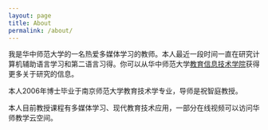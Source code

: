 ```yaml
---
layout: page
title: About
permalink: /about/
---
```


我是华中师范大学的一名热爱多媒体学习的教师。本人最近一段时间一直在研究计算机辅助语言学习和第二语言习得。你可以从华中师范大学[教育信息技术学院](http://it.ccnu.edu.cn)获得更多关于研究的信息。

本人2006年博士毕业于南京师范大学教育技术学专业，导师是祝智庭教授。

本人目前教授课程有多媒体学习、现代教育技术应用，一部分在线视频可以访问华师教学云空间。
